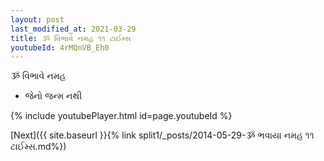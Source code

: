 ```yaml
---
layout: post
last_modified_at: 2021-03-29
title: ૐ વિભાવે નમહ ૧૧ ટાઈમ્સ
youtubeId: 4rMQnVB_Eh0
---
```

 
 
 ૐ વિભાવે નમહ  
 
 -  જેનો જન્મ નથી 
 
  
 
  
 
 
 
 
 
 


{% include youtubePlayer.html id=page.youtubeId %}
 
[Next]({{ site.baseurl }}{% link  split1/_posts/2014-05-29-ૐ ભવાયા નમહ ૧૧ ટાઈમ્સ.md%})
 
